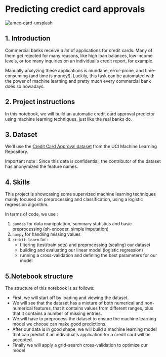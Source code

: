 # Predicting credict card approvals
![amex-card-unsplash](https://github.com/xaviermmi/academic-projects/assets/122324304/9fd785d3-e44a-4683-9949-182260fe7fe0)

## 1. Introduction
<p>Commercial banks receive <em>a lot</em> of applications for credit cards. Many of them get rejected for many reasons, like high loan balances, low income levels, or too many inquiries on an individual's credit report, for example.</p>
<p>Manually analyzing these applications is mundane, error-prone, and time-consuming (and time is money!). Luckily, this task can be automated with the power of machine learning and pretty much every commercial bank does so nowadays.</p>

## 2. Project instructions
In this notebook, we will build an automatic credit card approval predictor using machine learning techniques, just like the real banks do.

## 3. Dataset
<p>We'll use the <a href="http://archive.ics.uci.edu/ml/datasets/credit+approval">Credit Card Approval dataset</a> from the UCI Machine Learning Repository.
<p>Important note : 
Since this data is confidential, the contributor of the dataset has anonymized the feature names.</p>
  
## 4. Skills
<p>This project is showcasing some supervized machine learning techniques mainly focused on preprocessing and classification, using a logistic regression algorithm.</p>
<p>In terms of code, we use :
<ol>
<li><code>pandas</code> for data manipulation, summary statistics and basic preprocessing (oh-encoder, simple imputation)
<li><code>numpy</code> for handling missing values
<li><code>scikit-learn</code> for :
  <ul>
  <li>filtering (test/train sets) and preprocessing (scaling) our dataset
  <li>building and evaluating our linear model (logistic regression)
  <li>running a cross-validation and defining the best parameters for our model</li>
  </ul>
</li></ol></p>

## 5.Notebook structure
The structure of this notebook is as follows:</p>
<ul>
<li>First, we will start off by loading and viewing the dataset.
<li>We will see that the dataset has a mixture of both numerical and non-numerical features, that it contains values from different ranges, plus that it contains a number of missing entries.
<li>We will have to preprocess the dataset to ensure the machine learning model we choose can make good predictions.
<li>After our data is in good shape, we will build a machine learning model that can predict if an individual's application for a credit card will be accepted.
<li>Finally we will apply a grid-search cross-validation to optimize our model</li>
</ul>
